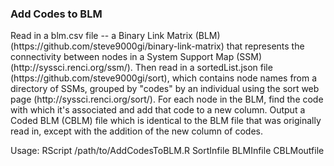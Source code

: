 <h3>Add Codes to BLM</h3>

<p>Read in a blm.csv file -- a Binary Link Matrix (BLM)
(https://github.com/steve9000gi/binary-link-matrix) that
represents the connectivity between nodes in a System Support Map (SSM)
(http://syssci.renci.org/ssm/). Then read in a sortedList.json file
(https://github.com/steve9000gi/sort), which contains node names from a
directory of SSMs, grouped by "codes" by an individual using the sort web page
(http://syssci.renci.org/sort/). For each node in the BLM, find the code with 
which it's associated and add that code to a new column. Output a Coded BLM
(CBLM) file which is identical to the BLM file that was originally read in,
except with the addition of the new column of codes.</p>

<p>Usage: RScript /path/to/AddCodesToBLM.R SortInfile BLMInfile CBLMoutfile</p>
